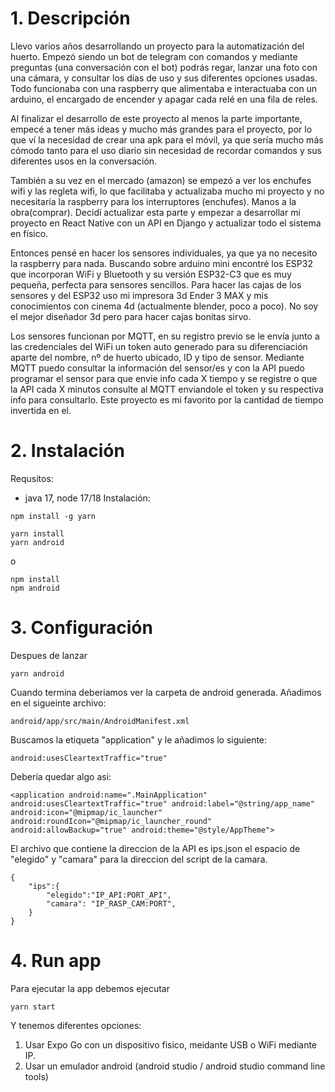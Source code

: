 # 1. **Descripción**

Llevo varios años desarrollando un proyecto para la automatización del huerto. Empezó siendo un bot de telegram con comandos y mediante preguntas (una conversación con el bot) podrás regar, lanzar una foto con una cámara, y consultar los días de uso y sus diferentes opciones usadas. Todo funcionaba con una raspberry que alimentaba e interactuaba con un arduino, el encargado de encender y apagar cada relé en una fila de reles.

 Al finalizar el desarrollo de este proyecto al menos la parte importante, empecé a tener más ideas y mucho más grandes para el proyecto, por lo que ví la necesidad de crear una apk para el móvil, ya que sería mucho más cómodo tanto para el uso diario sin necesidad de recordar comandos y sus diferentes usos en la conversación. 

También a su vez en el mercado (amazon) se empezó a ver los enchufes wifi y las regleta wifi, lo que facilitaba y actualizaba mucho mi proyecto y no necesitaría la raspberry para los interruptores (enchufes). Manos a la obra(comprar). Decidí actualizar esta parte y empezar a desarrollar mi proyecto en React Native con un API en Django y actualizar todo el sistema en físico. 

Entonces pensé en hacer los sensores individuales, ya que ya no necesito la raspberry para nada. Buscando sobre arduino mini encontré los ESP32 que incorporan WiFi y Bluetooth y su versión ESP32-C3 que es muy pequeña, perfecta para sensores sencillos. Para hacer las cajas de los sensores y del ESP32 uso mi impresora 3d Ender 3 MAX y mis conocimientos con cinema 4d (actualmente blender, poco a poco). No soy el mejor diseñador 3d pero para hacer cajas bonitas sirvo. 

Los sensores funcionan por MQTT, en su registro previo se le envía junto a las credenciales del WiFi un token auto generado para su diferenciación aparte del nombre, nº de huerto ubicado, ID y tipo de sensor. Mediante MQTT puedo consultar la información del sensor/es y con la API puedo programar el sensor para que envie info cada X tiempo y se registre o que la API cada X minutos consulte al MQTT enviandole el token y su respectiva info para consultarlo. Este proyecto es mi favorito por la cantidad de tiempo invertida en el.

# 2. **Instalación**
Requsitos:
 - java 17, node 17/18
Instalación:
```
npm install -g yarn
```
```
yarn install
yarn android
```
o
```
npm install
npm android
```

# 3. **Configuración**
Despues de lanzar
```
yarn android
```
Cuando termina deberiamos ver la carpeta de android generada. Añadimos en el sigueinte archivo:
```
android/app/src/main/AndroidManifest.xml
```
Buscamos la etiqueta "application" y le añadimos lo siguiente:
```
android:usesCleartextTraffic="true"
```
Debería quedar algo asi:
```
<application android:name=".MainApplication" android:usesCleartextTraffic="true" android:label="@string/app_name" android:icon="@mipmap/ic_launcher" android:roundIcon="@mipmap/ic_launcher_round" android:allowBackup="true" android:theme="@style/AppTheme">
```

El archivo que contiene la direccion de la API es ips.json el espacio de "elegido" y "camara" para la direccion del script de la camara.
```
{
    "ips":{
        "elegido":"IP_API:PORT_API",
        "camara": "IP_RASP_CAM:PORT",
    }
}
```
# 4. **Run app**
Para ejecutar la app debemos ejecutar
```
yarn start
```
Y tenemos diferentes opciones:
 1. Usar Expo Go con un dispositivo fisico, meidante USB o WiFi mediante IP.
 2. Usar un emulador android (android studio / android studio command line tools)

